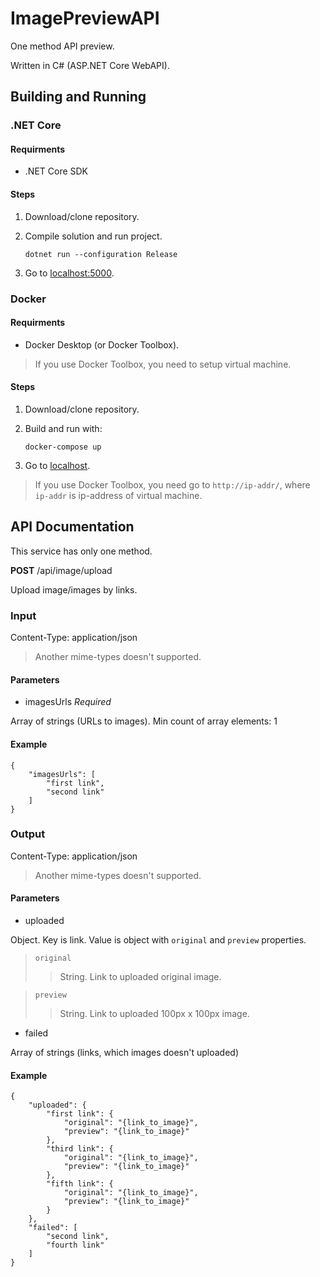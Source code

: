 # ImagePreviewAPI
One method API preview.

Written in C# (ASP.NET Core WebAPI).

## Building and Running
### .NET Core
#### Requirments
* .NET Core SDK
#### Steps
1. Download/clone repository.
2. Compile solution and run project.

    `dotnet run --configuration Release`
3. Go to [localhost:5000](http://localhost:5000).
### Docker
#### Requirments
* Docker Desktop (or Docker Toolbox).
> If you use Docker Toolbox, you need to setup virtual machine.
#### Steps
1. Download/clone repository.
2. Build and run with:

    `docker-compose up`
3. Go to [localhost](http://localhost).
> If you use Docker Toolbox, you need go to `http://ip-addr/`, where `ip-addr` is ip-address of virtual machine.

## API Documentation
This service has only one method.

**POST** /api/image/upload

Upload image/images by links.

### Input
Content-Type: application/json
> Another mime-types doesn't supported.
#### Parameters
* imagesUrls *Required*

Array of strings (URLs to images). Min count of array elements: 1
#### Example

    {
        "imagesUrls": [
            "first link",
            "second link"
        ]
    }
### Output
Content-Type: application/json
> Another mime-types doesn't supported.
#### Parameters
* uploaded

Object. Key is link. Value is object with `original` and `preview` properties.
> `original`
>> String. Link to uploaded original image.

> `preview`
>> String. Link to uploaded 100px x 100px image.
* failed

Array of strings (links, which images doesn't uploaded)
#### Example

    {
        "uploaded": {
            "first link": {
                "original": "{link_to_image}",
                "preview": "{link_to_image}"
            },
            "third link": {
                "original": "{link_to_image}",
                "preview": "{link_to_image}"
            },
            "fifth link": {
                "original": "{link_to_image}",
                "preview": "{link_to_image}"
            }
        },
        "failed": [
            "second link",
            "fourth link"
        ]
    }
